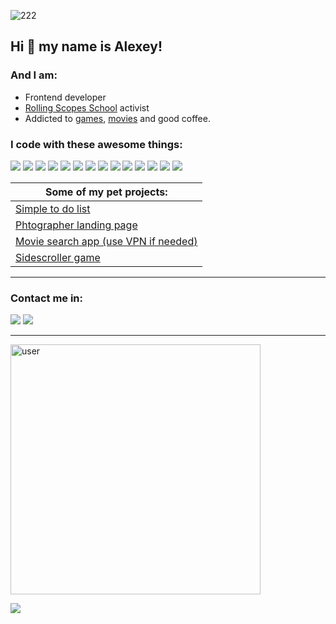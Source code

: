 ![222](https://github.com/turn2river/turn2river/assets/72075841/a6e06509-028b-47f7-9491-7031b64f8a1f)



## Hi 👋 my name is **Alexey**!


### And I am:


- Frontend developer
- [Rolling Scopes School](https://rs.school/) activist  
- Addicted to [games](https://rolling-scopes-school.github.io/turn2river-JSFEPRESCHOOL/js-random-game/), [movies](https://rolling-scopes-school.github.io/turn2river-JSFEPRESCHOOL/js-movie-app/) and good coffee.


### I code with these awesome things:


![](https://img.shields.io/badge/-HTML-black?style=for-the-badge&logo=HTML5&logoColor=red)
![](https://img.shields.io/badge/-CSS-black?style=for-the-badge&logo=CSS3&logoColor=blue)
![](https://img.shields.io/badge/-Sass-black?style=for-the-badge&logo=Sass&logoColor=pink)
![](https://img.shields.io/badge/-JavaScript-black?style=for-the-badge&logo=JavaScript&logoColor=yellow)
![](https://img.shields.io/badge/-TypeScript-black?style=for-the-badge&logo=TypeScript&logoColor=blue)
![](https://img.shields.io/badge/-React-black?style=for-the-badge&logo=React&logoColor=cyan)
![](https://img.shields.io/badge/-Redux-black?style=for-the-badge&logo=Redux&logoColor=magenta)
![](https://img.shields.io/badge/-Mobx-black?style=for-the-badge&logo=mobx&logoColor=orange)
![](https://img.shields.io/badge/-Styled_Components-black?style=for-the-badge&logo=styled-components&logoColor=pink)
![](https://img.shields.io/badge/-Webpack-black?style=for-the-badge&logo=webpack&logoColor=lightblue)
![](https://img.shields.io/badge/-Git-black?style=for-the-badge&logo=Git&logoColor=tomato)
![](https://img.shields.io/badge/-GitHub-black?style=for-the-badge&logo=GitHub&logoColor=white)
![](https://img.shields.io/badge/-MongoDB-black?style=for-the-badge&logo=mongodb&logoColor=lime)
![](https://img.shields.io/badge/-Node.JS-black?style=for-the-badge&logo=Node.JS&logoColor=lime)


Some of my pet projects:|
|-----------|
| [Simple to do list](https://turn2river.github.io/legendary-carnival/) |
| [Phtographer landing page](https://turn2river.github.io/photographer-portfolio-landing/) |
| [Movie search app (use VPN if needed)](https://turn2river.github.io/movie-search-app/) |
| [Sidescroller game](https://rolling-scopes-school.github.io/turn2river-JSFEPRESCHOOL/js-random-game/) |


---


### Contact me in:

[![](https://img.shields.io/badge/-LinkedIn-blue?logo=linkedin&logoColor=white&style=for-the-badge)](https://www.linkedin.com/in/turn2river/)
[![](https://img.shields.io/badge/-Discord-cornflowerblue?logo=discord&logoColor=white&style=for-the-badge)](discordapp.com/users/285421971670564864)

---

<img src="https://user-images.githubusercontent.com/72075841/212335840-3e807600-6092-4e6a-867e-df7b2d6f34f7.gif" alt="user" width="400"/>

![](https://www.codewars.com/users/turn2river/badges//large) 



<!--
**turn2river/turn2river** is a ✨ _special_ ✨ repository because its `README.md` (this file) appears on your GitHub profile.

Here are some ideas to get you started:

- 🔭 I’m currently working on ...
- 🌱 I’m currently learning ...
- 👯 I’m looking to collaborate on ...
- 🤔 I’m looking for help with ...
- 💬 Ask me about ...
- 📫 How to reach me: ...
- 😄 Pronouns: ...
- ⚡ Fun fact: ...
-->
